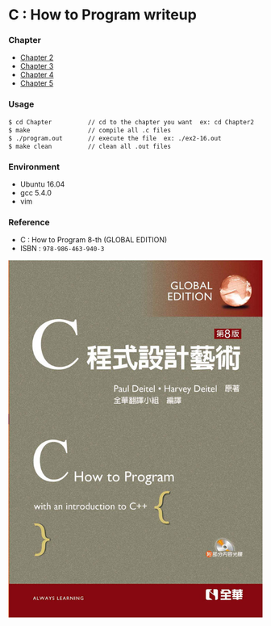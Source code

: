 # C : How to Program writeup
### Chapter
* [Chapter 2](Chapter2/Chapter2.md)
* [Chapter 3](Chapter3/Chapter3.md)
* [Chapter 4](Chapter4/Chapter4.md)
* [Chapter 5](Chapter5/Chapter5.md)

### Usage
```shell
$ cd Chapter          // cd to the chapter you want  ex: cd Chapter2
$ make                // compile all .c files 
$ ./program.out       // execute the file  ex: ./ex2-16.out
$ make clean          // clean all .out files
```

### Environment
* Ubuntu 16.04
* gcc 5.4.0
* vim

### Reference
* C : How to Program 8-th (GLOBAL EDITION)
* ISBN : `978-986-463-940-3`

![CHowtoProgram-8-th](https://github.com/Offliners/CHowtoProgram-writeup/blob/master/CHowtoProgram-8-th.jpg)
